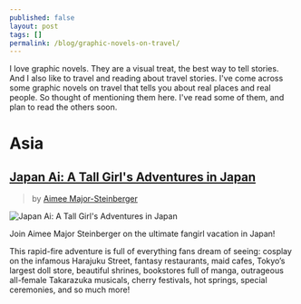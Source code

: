 ```yaml
---
published: false
layout: post
tags: []
permalink: /blog/graphic-novels-on-travel/
---
```

I love graphic novels. They are a visual treat, the best way to tell stories. And I also like to travel and reading about travel stories. I've come across some graphic novels on travel that tells you about real places and real people. So thought of mentioning them here. I've read some of them, and plan to read the others soon.

# Asia

## [Japan Ai: A Tall Girl's Adventures in Japan](http://amzn.to/2iqhgwH)

> by [Aimee Major-Steinberger](https://www.goodreads.com/author/show/5710042.Aimee_Major_Steinberger)

![Japan Ai: A Tall Girl's Adventures in Japan](https://images.gr-assets.com/books/1302286528l/2184895.jpg)

Join Aimee Major Steinberger on the ultimate fangirl vacation in Japan!

This rapid-fire adventure is full of everything fans dream of seeing: cosplay on the infamous Harajuku Street, fantasy restaurants, maid cafes, Tokyo’s largest doll store, beautiful shrines, bookstores full of manga, outrageous all-female Takarazuka musicals, cherry festivals, hot springs, special ceremonies, and so much more!